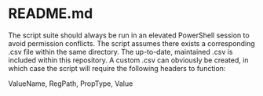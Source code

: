 # README.md

The script suite should always be run in an elevated PowerShell session to avoid permission conflicts. The script assumes there exists a corresponding .csv file within the same directory. The up-to-date, maintained .csv is included within this repository. A custom .csv can obviously be created, in which case the script will require the following headers to function:

ValueName, RegPath, PropType, Value
